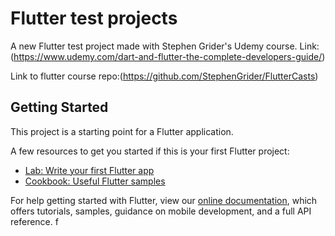 # Flutter test projects

A new Flutter test project made with Stephen Grider's Udemy course.
Link:(https://www.udemy.com/dart-and-flutter-the-complete-developers-guide/)

Link to flutter course repo:(https://github.com/StephenGrider/FlutterCasts)

## Getting Started

This project is a starting point for a Flutter application.

A few resources to get you started if this is your first Flutter project:

- [Lab: Write your first Flutter app](https://flutter.io/docs/get-started/codelab)
- [Cookbook: Useful Flutter samples](https://flutter.io/docs/cookbook)

For help getting started with Flutter, view our 
[online documentation](https://flutter.io/docs), which offers tutorials, 
samples, guidance on mobile development, and a full API reference.
f
